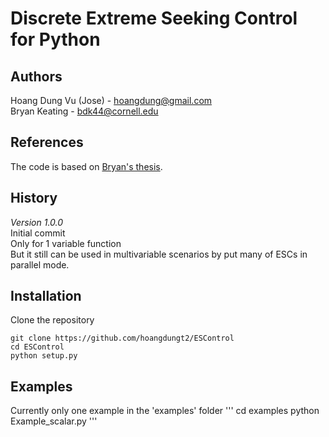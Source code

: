 # Discrete Extreme Seeking Control for Python
## Authors
Hoang Dung Vu (Jose) - hoangdung@gmail.com <br />
Bryan Keating        - bdk44@cornell.edu

## References
The code is based on [Bryan's thesis](https://www.ideals.illinois.edu/handle/2142/97233).

## History
*Version 1.0.0* <br />
Initial commit  
Only for 1 variable function <br />
But it still can be used in multivariable scenarios by put many of ESCs in parallel mode.


## Installation
Clone the repository
```
git clone https://github.com/hoangdungt2/ESControl
cd ESControl
python setup.py
```
## Examples
Currently only one example in the 'examples' folder
'''
cd examples
python Example_scalar.py
'''
